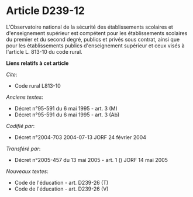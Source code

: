 # Article D239-12

L'Observatoire national de la sécurité des établissements scolaires et d'enseignement supérieur est compétent pour les
établissements scolaires du premier et du second degré, publics et privés sous contrat, ainsi que pour les établissements
publics d'enseignement supérieur et ceux visés à l'article L. 813-10 du code rural.

**Liens relatifs à cet article**

_Cite_:

  - Code rural L813-10

_Anciens textes_:

  - Décret n°95-591 du 6 mai 1995 - art. 3 (M)
  - Décret n°95-591 du 6 mai 1995 - art. 3 (Ab)

_Codifié par_:

  - Décret n°2004-703 2004-07-13 JORF 24 février 2004

_Transféré par_:

  - Décret n°2005-457 du 13 mai 2005 - art. 1 () JORF 14 mai 2005

_Nouveaux textes_:

  - Code de l'éducation - art. D239-26 (T)
  - Code de l'éducation - art. D239-26 (V)
